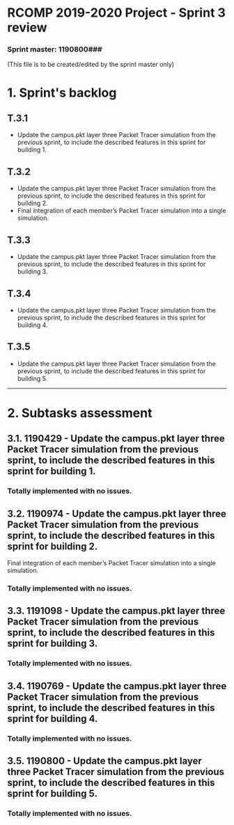 RCOMP 2019-2020 Project - Sprint 3 review
=========================================
### Sprint master: 1190800###
(This file is to be created/edited by the sprint master only)
# 1. Sprint's backlog #

## T.3.1
* Update the campus.pkt layer three Packet Tracer simulation from the
previous sprint, to include the described features in this sprint for
building 1.

## T.3.2
* Update the campus.pkt layer three Packet Tracer simulation from the
previous sprint, to include the described features in this sprint for
building 2.
* Final integration of each member’s Packet Tracer simulation into a
single simulation.

## T.3.3
* Update the campus.pkt layer three Packet Tracer simulation from the
previous sprint, to include the described features in this sprint for
building 3.

## T.3.4
* Update the campus.pkt layer three Packet Tracer simulation from the
previous sprint, to include the described features in this sprint for
building 4.

## T.3.5
* Update the campus.pkt layer three Packet Tracer simulation from the
previous sprint, to include the described features in this sprint for
building 5.
---

# 2. Subtasks assessment #
## 3.1. 1190429 - Update the campus.pkt layer three Packet Tracer simulation from the previous sprint, to include the described features in this sprint for building 1.
### Totally implemented with no issues. ###
## 3.2. 1190974 - Update the campus.pkt layer three Packet Tracer simulation from the previous sprint, to include the described features in this sprint for building 2.
Final integration of each member’s Packet Tracer simulation into a
single simulation.
### Totally implemented with no issues. ###
## 3.3. 1191098  - Update the campus.pkt layer three Packet Tracer simulation from the previous sprint, to include the described features in this sprint for building 3.
### Totally implemented with no issues. ###
## 3.4. 1190769 - Update the campus.pkt layer three Packet Tracer simulation from the previous sprint, to include the described features in this sprint for building 4.
### Totally implemented with no issues. ###
## 3.5. 1190800 - Update the campus.pkt layer three Packet Tracer simulation from the previous sprint, to include the described features in this sprint for building 5.
### Totally implemented with no issues. ###